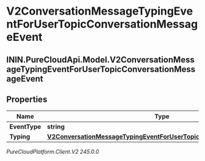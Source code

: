 # V2ConversationMessageTypingEventForUserTopicConversationMessageEvent

## ININ.PureCloudApi.Model.V2ConversationMessageTypingEventForUserTopicConversationMessageEvent

## Properties

|Name | Type | Description | Notes|
|------------ | ------------- | ------------- | -------------|
| **EventType** | **string** |  | [optional] |
| **Typing** | [**V2ConversationMessageTypingEventForUserTopicConversationEventTyping**](V2ConversationMessageTypingEventForUserTopicConversationEventTyping) |  | [optional] |



_PureCloudPlatform.Client.V2 245.0.0_
